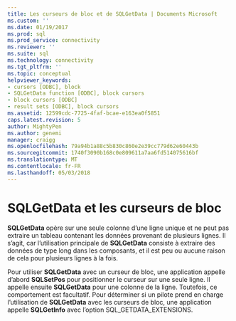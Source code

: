 ```yaml
---
title: Les curseurs de bloc et de SQLGetData | Documents Microsoft
ms.custom: ''
ms.date: 01/19/2017
ms.prod: sql
ms.prod_service: connectivity
ms.reviewer: ''
ms.suite: sql
ms.technology: connectivity
ms.tgt_pltfrm: ''
ms.topic: conceptual
helpviewer_keywords:
- cursors [ODBC], block
- SQLGetData function [ODBC], block cursors
- block cursors [ODBC]
- result sets [ODBC], block cursors
ms.assetid: 12599cdc-7725-4faf-bcae-e163ea0f5851
caps.latest.revision: 5
author: MightyPen
ms.author: genemi
manager: craigg
ms.openlocfilehash: 79a94b1a88c5b830c860e2e39cc779d62e60443b
ms.sourcegitcommit: 1740f3090b168c0e809611a7aa6fd514075616bf
ms.translationtype: MT
ms.contentlocale: fr-FR
ms.lasthandoff: 05/03/2018
---
```

# <a name="sqlgetdata-and-block-cursors"></a>SQLGetData et les curseurs de bloc
**SQLGetData** opère sur une seule colonne d’une ligne unique et ne peut pas extraire un tableau contenant les données provenant de plusieurs lignes. Il s’agit, car l’utilisation principale de **SQLGetData** consiste à extraire des données de type long dans les composants, et il est peu ou aucune raison de cela pour plusieurs lignes à la fois.  
  
 Pour utiliser **SQLGetData** avec un curseur de bloc, une application appelle d’abord **SQLSetPos** pour positionner le curseur sur une seule ligne. Il appelle ensuite **SQLGetData** pour une colonne de la ligne. Toutefois, ce comportement est facultatif. Pour déterminer si un pilote prend en charge l’utilisation de **SQLGetData** avec les curseurs de bloc, une application appelle **SQLGetInfo** avec l’option SQL_GETDATA_EXTENSIONS.
